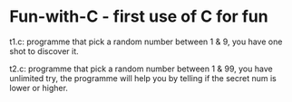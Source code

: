# Fun-with-C - first use of C for fun

t1.c: programme that pick a random number between 1 & 9, you have one shot to discover it.

t2.c: programme that pick a random number between 1 & 99, you have unlimited try, the
 programme will help you by telling if the secret num is lower or higher.
